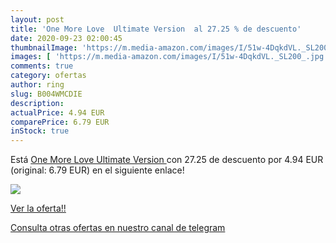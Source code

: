 ```yaml
---
layout: post
title: 'One More Love  Ultimate Version  al 27.25 % de descuento'
date: 2020-09-23 02:00:45
thumbnailImage: 'https://m.media-amazon.com/images/I/51w-4DqkdVL._SL200_.jpg'
images: [ 'https://m.media-amazon.com/images/I/51w-4DqkdVL._SL200_.jpg' ]
comments: true
category: ofertas
author: ring
slug: B004WMCDIE
description:
actualPrice: 4.94 EUR
comparePrice: 6.79 EUR
inStock: true
---
```


Está [One More Love  Ultimate Version ](https://www.amazon.com/dp/B004WMCDIE/?tag=redken08-20) con 27.25 de descuento por 4.94 EUR (original: 6.79 EUR) en el siguiente enlace!

[![](https://m.media-amazon.com/images/I/51w-4DqkdVL._SL200_.jpg)](https://www.amazon.com/dp/B004WMCDIE/?tag=redken08-20)

[Ver la oferta!!](https://www.amazon.com/dp/B004WMCDIE/?tag=redken08-20)

[Consulta otras ofertas en nuestro canal de telegram](https://t.me/s/ofertas25)

